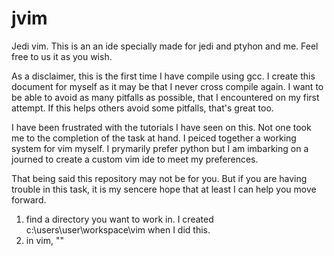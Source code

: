 # jvim
Jedi vim. This is an an ide specially made for jedi and ptyhon and me. Feel free to us it as you wish.

As a disclaimer, this is the first time I have compile using gcc. 
I create this document for myself as it may be that I never cross compile again.
I want to be able to avoid as many pitfalls as possible, that I encountered on my first attempt.
If this helps others avoid some pitfalls, that's great too.

I have been frustrated with the tutorials I have seen on this. Not one took me to the completion
of the task at hand. I peiced together a working system for vim myself. I prymarily prefer 
python but I am imbarking on a journed to create a custom vim ide to meet my preferences.

That being said this repository may not be for you. But if you are having trouble in 
this task, it is my sencere hope that at least I can help you move forward.

1. find a directory you want to work in. I created c:\users\user\workspace\vim when I did this.
2. in vim, ""
